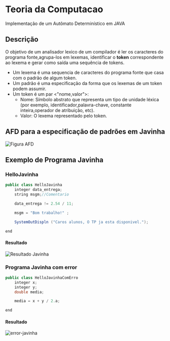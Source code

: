 # Teoria da Computacao

 Implementação de um Autômato Determinístico em JAVA 

## Descrição

 O objetivo de um analisador lexico de um compilador é ler os caracteres do programa fonte,agrupa-los em lexemas, identificar o **token** correspondente ao lexema e gerar como saída uma sequência de tokens.

- Um lexema é uma sequencia de caracteres do programa fonte que casa com o padrão de algum token.
- Um padrão é uma especificação da forma que os lexemas de um token podem assumir.
- Um token é um par <"nome,valor">:
  - Nome: Símbolo abstrato que representa um tipo de unidade léxica (por exemplo, identificador,palavra-chave, constante inteira,operador de atribuição, etc).
  - Valor: O lexema representado pelo token.
  
## AFD para a especificação de padrões em Javinha

![Figura AFD](https://user-images.githubusercontent.com/31081356/75406694-e4f65b80-58ef-11ea-8f2b-99db7ff1fe37.png)

## Exemplo de Programa Javinha

### HelloJavinha

```Java
public class HelloJavinha
    integer data_entrega;
    string msgm;//Comentario

    data_entrega != 2.54 / 11;

    msgm = "Bom trabalho!" ;

    SystemOutDispln ("Caros alunos, O TP ja esta disponivel.");

end
```

#### Resultado

![Resultado Javinha](https://user-images.githubusercontent.com/31081356/75406543-74e7d580-58ef-11ea-9863-e36febf2bd9b.png)

### Programa Javinha com error

```java
public class HelloJavinhaComErro
    integer x; 
    integer y;
    double media;

    media = x + y / 2.a;

end
```

#### Resultado

![error-javinha](https://user-images.githubusercontent.com/31081356/75406935-89789d80-58f0-11ea-9464-705ff8d5d8cd.png)
